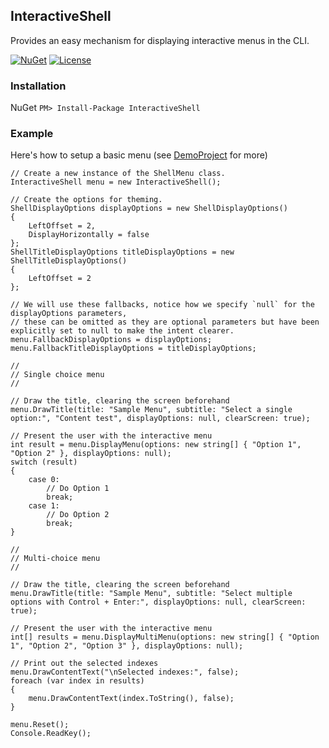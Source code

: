 ## InteractiveShell
Provides an easy mechanism for displaying interactive menus in the CLI.

[![NuGet](https://img.shields.io/nuget/v/InteractiveShell?color=%2327ae60)](https://www.nuget.org/packages/InteractiveShell/2.0.1)
[![License](https://img.shields.io/github/license/Zintom/InteractiveShell)](https://github.com/Zintom/InteractiveShell/blob/master/LICENSE.txt)

### Installation
NuGet `PM> Install-Package InteractiveShell`

### Example
Here's how to setup a basic menu (see [DemoProject](https://github.com/Zintom/InteractiveShell/tree/master/InteractiveShell/DemoProject/Program.cs) for more)
```
// Create a new instance of the ShellMenu class.
InteractiveShell menu = new InteractiveShell();

// Create the options for theming.
ShellDisplayOptions displayOptions = new ShellDisplayOptions()
{
    LeftOffset = 2,
    DisplayHorizontally = false
};
ShellTitleDisplayOptions titleDisplayOptions = new ShellTitleDisplayOptions()
{
    LeftOffset = 2
};

// We will use these fallbacks, notice how we specify `null` for the displayOptions parameters,
// these can be omitted as they are optional parameters but have been explicitly set to null to make the intent clearer.
menu.FallbackDisplayOptions = displayOptions;
menu.FallbackTitleDisplayOptions = titleDisplayOptions;

//
// Single choice menu
//

// Draw the title, clearing the screen beforehand
menu.DrawTitle(title: "Sample Menu", subtitle: "Select a single option:", "Content test", displayOptions: null, clearScreen: true);

// Present the user with the interactive menu
int result = menu.DisplayMenu(options: new string[] { "Option 1", "Option 2" }, displayOptions: null);
switch (result)
{
    case 0:
        // Do Option 1
        break;
    case 1:
        // Do Option 2
        break;
}

//
// Multi-choice menu
//

// Draw the title, clearing the screen beforehand
menu.DrawTitle(title: "Sample Menu", subtitle: "Select multiple options with Control + Enter:", displayOptions: null, clearScreen: true);

// Present the user with the interactive menu
int[] results = menu.DisplayMultiMenu(options: new string[] { "Option 1", "Option 2", "Option 3" }, displayOptions: null);

// Print out the selected indexes
menu.DrawContentText("\nSelected indexes:", false);
foreach (var index in results)
{
    menu.DrawContentText(index.ToString(), false);
}

menu.Reset();
Console.ReadKey();
```
